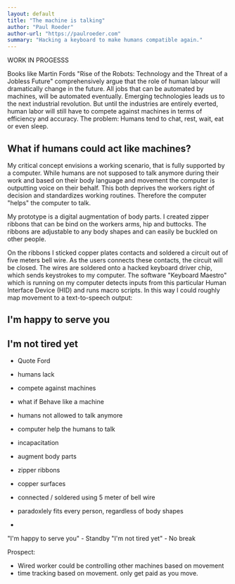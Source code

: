 ```yaml
---
layout: default
title: "The machine is talking"
author: "Paul Roeder"
author-url: "https://paulroeder.com"
summary: "Hacking a keyboard to make humans compatible again."
---
```


WORK IN PROGESSS

Books like Martin Fords "Rise of the Robots: Technology and the Threat of a Jobless Future" comprehensively argue that the role of human labour will dramatically change in the future. All jobs that can be automated by machines, will be automated eventually. Emerging technologies leads us to the next industrial revolution. But until the industries are entirely everted, human labor will still have to compete against machines in terms of efficiency and accuracy. The problem: Humans tend to chat, rest, wait, eat or even sleep.

## What if humans could act like machines?

My critical concept envisions a working scenario, that is fully supported by a computer. While humans are not supposed to talk anymore during their work and based on their body language and movement the computer is outputting voice on their behalf. This both deprives the workers right of decision and standardizes working routines. Therefore the computer "helps" the computer to talk.

My prototype is a digital augmentation of body parts. I created zipper ribbons that can be bind on the workers arms, hip and buttocks. The ribbons are adjustable to any body shapes and can easily be buckled on other people.

On the ribbons I sticked copper plates contacts and soldered a circuit out of five meters bell wire. As the users connects these contacts, the circuit will be closed. The wires are soldered onto a hacked keyboard driver chip, which sends keystrokes to my computer. The software "Keyboard Maestro" which is running on my computer detects inputs from this particular Human Interface Device (HID) and runs macro scripts. In this way I could roughly map movement to a text-to-speech output:

## I'm happy to serve you


## I'm not tired yet



- Quote Ford
- humans lack
- compete against machines
- what if Behave like a machine
- humans not allowed to talk anymore
- computer help the humans to talk
- incapacitation

- augment body parts
- zipper ribbons
- copper surfaces
- connected / soldered using 5 meter of bell wire
- paradoxlely fits every person, regardless of body shapes
-

"I'm happy to serve you" - Standby
"I'm not tired yet" - No break

Prospect:
- Wired worker could be controlling other machines based on movement
- time tracking based on movement. only get paid as you move.

